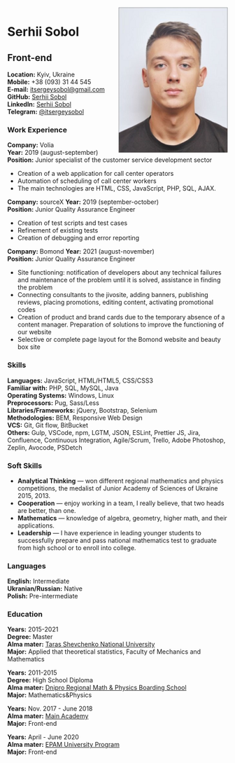<img src="me.png" align="right" width="250" height="333"/>

# Serhii Sobol
## Front-end
**Location:** Kyiv, Ukraine  
**Mobile:** +38 (093) 31 44 545  
**E-mail:** itsergeysobol@gmail.com   
**GitHub:** [Serhii Sobol](https://github.com/itsergeysobolit)  
**LinkedIn:** [Serhii Sobol](https://www.linkedin.com/in/serhiisobol/)  
**Telegram:** [@itsergeysobol](https://t.me/itsergeysobol)    

### Work Experience

**Company:** Volia  
**Year:** 2019 (august-september)   
**Position:** Junior specialist of the customer service development sector    
* Creation of a web application for call center operators
* Automation of scheduling of call center workers
* The main technologies are HTML, CSS, JavaScript, PHP, SQL, AJAX.

**Company:** sourceX 
**Year:** 2019 (september-october)    
**Position:** Junior Quality Assurance Engineer   
* Сreation of test scripts and test cases
* Refinement of existing tests
* Creation of debugging and error reporting 

**Company:** Bomond 
**Year:** 2021 (august-november)    
**Position:** Junior Quality Assurance Engineer   
* Site functioning: notification of developers about any technical failures and maintenance of the problem until it is solved, assistance in finding the problem  
* Connecting consultants to the jivosite, adding banners, publishing reviews, placing promotions, editing content, activating promotional codes 
* Creation of product and brand cards due to the temporary absence of a content manager. Preparation of solutions to improve the functioning of our website 
* Selective or complete page layout for the Bоmond website and beauty box site  

### Skills

**Languages:** JavaScript, HTML/HTML5, CSS/CSS3   
**Familiar with:** PHP, SQL, MySQL, Java  
**Operating Systems:** Windows, Linux   
**Preprocessors:** Pug, Sass/Less  
**Libraries/Frameworks:** jQuery, Bootstrap, Selenium  
**Methodologies:** BEM, Responsive Web Design  
**VCS:** Git, Git flow, BitBucket  
**Others:** Gulp, VSCode, npm, LGTM, JSON, ESLint, Prettier JS, Jira, Confluence, Continuous Integration, Agile/Scrum, Trello, Adobe Photoshop, Zeplin, Avocode, PSDetch 

### Soft Skills

* **Analytical Thinking**  — won different regional mathematics and physics competitions, the medalist of Junior Academy of Sciences of Ukraine 2015, 2013.
* **Cooperation** — enjoy working in a team, I really believe, that two heads are better, than one.
* **Mathematics** — knowledge of algebra, geometry, higher math, and their applications.
* **Leadership** — I have experience in leading younger students to successfully prepare and pass national mathematics test to graduate from high school or to enroll into college.  

### Languages

**English:** Intermediate       
**Ukranian/Russian:** Native  
**Polish:** Pre-intermediate  

### Education

**Years:** 2015-2021    
**Degree:** Master       
**Alma mater:** [Taras Shevchenko National University](http://www.univ.kiev.ua/en/)    
**Major:** Applied that theoretical statistics, Faculty of Mechanics and Mathematics    

**Years:** 2011-2015  
**Degree:** High School Diploma  
**Alma mater:** [Dnipro Regional Math & Physics Boarding School](https://www.dolifmp.inf.ua/)  
**Major:** Mathematics&Physics   

**Years:** Nov. 2017 - June 2018  
**Alma mater:** [Main Academy](https://mainacademy.ua/)    
**Major:** Front-end

**Years:** April - June 2020    
**Alma mater:** [EPAM University Program](https://training.epam.ua/)    
**Major:** Front-end
